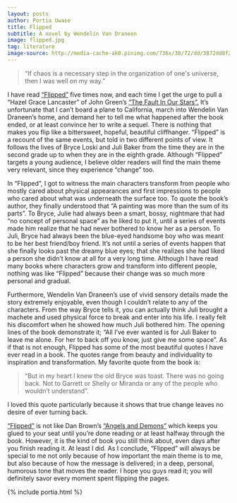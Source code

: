 ```yaml
---
layout: posts
author: Portia Uwase
title: Flipped
subtitle: A novel by Wendelin Van Draneen
image: flipped.jpg
tag: literature
image-source: http://media-cache-ak0.pinimg.com/736x/38/72/dd/3872dd8f2e6e4ab8961d9a2f694d1028.jpg
---
```


> “If chaos is a necessary step in the organization of one's universe, then I was well on my way.”

I have read <a  href="https://www.amazon.com/gp/product/B004S7Y09S/ref=as_li_tl?ie=UTF8&camp=1789&creative=9325&creativeASIN=B004S7Y09S&linkCode=as2&tag=mellowviews-20&linkId=482ebf79161466b7e954f1e900265030" target="_blank">“Flipped”</a> five times now, and each time I get the urge to pull a “Hazel Grace Lancaster” of John Green’s <a  href="https://www.amazon.com/gp/product/014242417X/ref=as_li_tl?ie=UTF8&camp=1789&creative=9325&creativeASIN=014242417X&linkCode=as2&tag=mellowviews-20&linkId=af6db2bb02e8cd7b9bc9585ca1d8189a" target="_blank">“The Fault In Our Stars”.</a>  It’s unfortunate that I can’t board a plane to California, march into Wendelin Van Draneen’s home, and demand her to tell me what happened after the book ended, or at least convince her to write a sequel. There is nothing that makes you flip like a bittersweet, hopeful, beautiful cliffhanger. “Flipped” is a recount of the same events, but told in two different points of view. It follows the lives of Bryce Loski and Juli Baker from the time they are in the second grade up to when they are in the eighth grade. Although “Flipped” targets a young audience, I believe older readers will find the main theme very relevant, since they experience “change” too.

In “Flipped”, I got to witness the main characters transform from people who mostly cared about physical appearances and first impressions to people who cared about what was underneath the surface too. To quote the book’s author, they finally understood that “A painting was more than the sum of its parts”. To Bryce, Julie had always been a smart, bossy, nightmare that had “no concept of personal space” as he liked to put it, until a series of events made him realize that he had never bothered to know her as a person. To Juli, Bryce had always been the blue-eyed handsome boy who was meant to be her best friend/boy friend. It’s not until a series of events happen that she finally looks past the dreamy blue eyes; that she realizes she had liked a person she didn’t know at all for a very long time. Although I have read many books where characters grow and transform into different people, nothing was like “Flipped” because their change was so much more personal and gradual.

Furthermore, Wendelin Van Draneen’s use of vivid sensory details made the story extremely enjoyable, even though I couldn’t relate to any of the characters. From the way Bryce tells it, you can actually think Juli brought a machete and used physical force to break and enter into his life. I really felt his discomfort when he showed how much Juli bothered him. The opening lines of the book demonstrate it; “All I’ve ever wanted is for Juli Baker to leave me alone. For her to back off you know, just give me some space”. As if that is not enough, Flipped has some of the most beautiful quotes I have ever read in a book. The quotes range from beauty and individuality to inspiration and transformation. My favorite quote from the book is:

> “But in my heart I knew the old Bryce was toast. There was no going back. Not to Garrett or Shelly or Miranda or any of the people who wouldn’t understand”.

I loved this quote particularly because it shows that true change leaves no desire of ever turning back.

<a  href="https://www.amazon.com/gp/product/B004S7Y09S/ref=as_li_tl?ie=UTF8&camp=1789&creative=9325&creativeASIN=B004S7Y09S&linkCode=as2&tag=mellowviews-20&linkId=482ebf79161466b7e954f1e900265030" target="_blank">“Flipped”</a> is not like Dan Brown’s <a  href="https://www.amazon.com/gp/product/074349346X/ref=as_li_tl?ie=UTF8&camp=1789&creative=9325&creativeASIN=074349346X&linkCode=as2&tag=mellowviews-20&linkId=9e71d18eeb290bdedf30e2ef89350f16" target="_blank">“Angels and Demons”</a> which keeps you glued to your seat until you’re done reading or at least halfway through the book. However, it is the kind of book you still think about, even days after you finish reading it. At least I did.  As I conclude, “Flipped” will always be special to me not only because of how important the main theme is to me, but also because of how the message is delivered; in a deep, personal, humorous tone that moves the reader. I hope you guys read it; you will definitely savor every moment spent flipping the pages.

{% include portia.html %}
